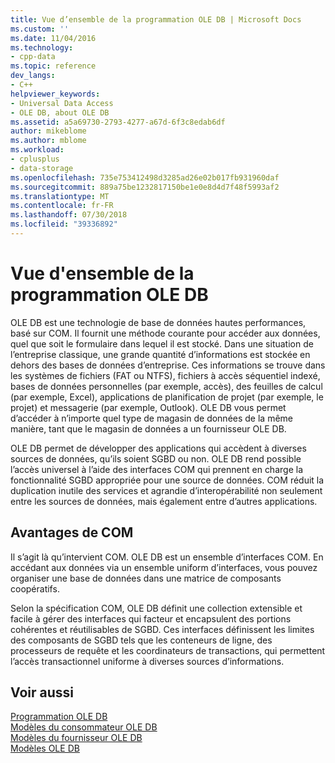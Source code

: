 ```yaml
---
title: Vue d’ensemble de la programmation OLE DB | Microsoft Docs
ms.custom: ''
ms.date: 11/04/2016
ms.technology:
- cpp-data
ms.topic: reference
dev_langs:
- C++
helpviewer_keywords:
- Universal Data Access
- OLE DB, about OLE DB
ms.assetid: a5a69730-2793-4277-a67d-6f3c8edab6df
author: mikeblome
ms.author: mblome
ms.workload:
- cplusplus
- data-storage
ms.openlocfilehash: 735e753412498d3285ad26e02b017fb931960daf
ms.sourcegitcommit: 889a75be1232817150be1e0e8d4d7f48f5993af2
ms.translationtype: MT
ms.contentlocale: fr-FR
ms.lasthandoff: 07/30/2018
ms.locfileid: "39336892"
---
```

# <a name="ole-db-programming-overview"></a>Vue d'ensemble de la programmation OLE DB
OLE DB est une technologie de base de données hautes performances, basé sur COM. Il fournit une méthode courante pour accéder aux données, quel que soit le formulaire dans lequel il est stocké. Dans une situation de l’entreprise classique, une grande quantité d’informations est stockée en dehors des bases de données d’entreprise. Ces informations se trouve dans les systèmes de fichiers (FAT ou NTFS), fichiers à accès séquentiel indexé, bases de données personnelles (par exemple, accès), des feuilles de calcul (par exemple, Excel), applications de planification de projet (par exemple, le projet) et messagerie (par exemple, Outlook). OLE DB vous permet d’accéder à n’importe quel type de magasin de données de la même manière, tant que le magasin de données a un fournisseur OLE DB.
  
 OLE DB permet de développer des applications qui accèdent à diverses sources de données, qu’ils soient SGBD ou non. OLE DB rend possible l’accès universel à l’aide des interfaces COM qui prennent en charge la fonctionnalité SGBD appropriée pour une source de données. COM réduit la duplication inutile des services et agrandie d’interopérabilité non seulement entre les sources de données, mais également entre d’autres applications.  
  
## <a name="benefits-of-com"></a>Avantages de COM  
 Il s’agit là qu’intervient COM. OLE DB est un ensemble d’interfaces COM. En accédant aux données via un ensemble uniform d’interfaces, vous pouvez organiser une base de données dans une matrice de composants coopératifs.  
  
 Selon la spécification COM, OLE DB définit une collection extensible et facile à gérer des interfaces qui facteur et encapsulent des portions cohérentes et réutilisables de SGBD. Ces interfaces définissent les limites des composants de SGBD tels que les conteneurs de ligne, des processeurs de requête et les coordinateurs de transactions, qui permettent l’accès transactionnel uniforme à diverses sources d’informations.  
 
## <a name="see-also"></a>Voir aussi  
 [Programmation OLE DB](../../data/oledb/ole-db-programming.md)   
 [Modèles du consommateur OLE DB](../../data/oledb/ole-db-consumer-templates-cpp.md)   
 [Modèles du fournisseur OLE DB](../../data/oledb/ole-db-provider-templates-cpp.md)   
 [Modèles OLE DB](../../data/oledb/ole-db-templates.md)